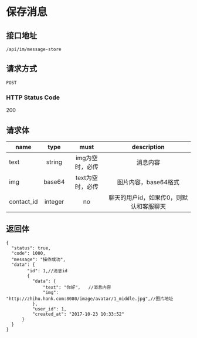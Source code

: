 # 保存消息

## 接口地址

`/api/im/message-store`

## 请求方式

`POST`

### HTTP Status Code

200

## 请求体

| name     | type     | must     | description |
|----------|:--------:|:--------:|:--------:|
| text   | string   | img为空时，必传     | 消息内容 |
| img   | base64   | text为空时，必传     | 图片内容，base64格式 |
| contact_id | integer | no | 聊天的用户id，如果传0，则默认和客服聊天 |


## 返回体

```json5
{
  "status": true,
  "code": 1000,
  "message": "操作成功",
  "data": {
        "id": 1,//消息id
        {
          "data": {
              "text": "你好",   //消息内容
              "img": "http://zhihu.hank.com:8080/image/avatar/1_middle.jpg",//图片地址
          },
          "user_id": 1,
          "created_at": "2017-10-23 10:33:52"
      }
  }
}
``` 
